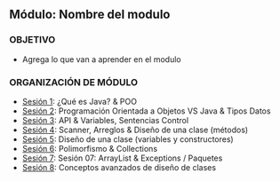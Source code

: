  
## Módulo: Nombre del modulo

### OBJETIVO 
 - Agrega lo que van a aprender en el modulo

 ### ORGANIZACIÓN DE MÓDULO 
 
 - [Sesión 1](Sesion-01): ¿Qué es Java? & POO
 - [Sesión 2](Sesion-02):  Programación Orientada a Objetos VS Java & Tipos Datos
 - [Sesión 3](Sesion-03): API & Variables, Sentencias Control
 - [Sesión 4](Sesion-04): Scanner, Arreglos & Diseño de una clase (métodos)
 - [Sesión 5](Sesion-05): Diseño de una clase (variables y constructores)
 - [Sesión 6](Sesion-06): Polimorfismo & Collections
 - [Sesión 7](Sesion-07): Sesión 07: ArrayList & Exceptions / Paquetes
 - [Sesión 8](Sesion-08): Conceptos avanzados de diseño de clases



